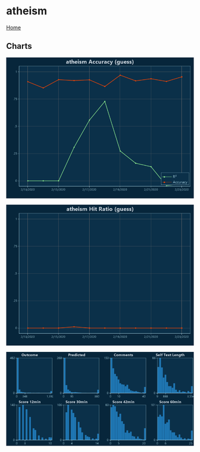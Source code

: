 # atheism

[Home](../index.md)

## Charts

![atheism R² (guess)](../images/guess_atheism_Accuracy.png "atheism R² (guess)")

![atheism Hit Ratio (guess)](../images/guess_atheism_HitRatio.png "atheism Hit Ratio (guess)")

![atheism Distributions (guess)](../images/guess_atheism_Distributions.png "atheism Distributions (guess)")

